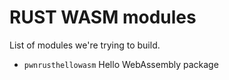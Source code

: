# RUST WASM modules
List of modules we're trying to build.
- `pwnrusthellowasm` Hello WebAssembly package 